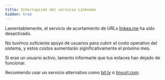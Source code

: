 ```yaml
---
title: Interrupción del servicio Linkeame
hidden: true
---
```


Lamentablemente, el servicio de acortamiento de URLs [linkea.me]() ha sido
desactivado.

No tuvimos suficiente apoyo de usuarios para cubrir el costo operativo del
sistema, y estos costos aumentarán significativamente el próximo mes.

Si eras un usuario activo, lamento informarte que tus enlaces han dejado de
funcionar.

Recomiendo usar un servicio alternativo como [bit.ly](https://bitly.com) o
[tinyurl.com](https://tinyurl.com).
